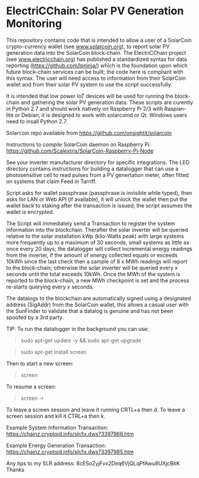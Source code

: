 # ElectriCChain: Solar PV Generation Monitoring

This repository contains code that is intended to allow a user of a SolarCoin crypto-currency wallet (see www.solarcoin.org), to report solar PV generation data into the SolarCoin block-chain.  The ElectriCChain project (see www.electricchain.org) has published a standardized syntax for data reporting (https://github.com/lpninja/) which is the foundation upon which future block-chain services can be built; the code here is compliant with this syntax.  The user will need access to information from their SolarCoin wallet and from their solar PV system to use the script successfully. 

It is intended that low power IoT devices will be used for running the block-chain and gathering the solar PV generation data.  These scripts are curently in Python 2.7 and should work natively on Raspberry Pi 2/3 with Raspian-lite or Debian, it is designed to work with solarcoind or Qt.  Windows users need to insall Python 2.7.  


Solarcoin repo available from https://github.com/onsightit/solarcoin

Instructions to compile SolarCoin daemon on Raspberry Pi: https://github.com/Scalextrix/SolarCoin-Raspberry-Pi-Node

See your inverter manufacturer directory for specific integrations.  The LED directory contains instructions for building a datalogger that can use a photosensitive cell to read pulses from a PV genertation meter, often fitted on systems that claim Feed in Tarriff.

Script asks for wallet passphrase (passphrase is invisible while typed), then asks for LAN or Web API (if available), it will unlock the wallet then put the wallet back to staking after the transaction is issued; the  script assumes the wallet is encrypted.

The Script will immediately send a Transaction to register the system information into the blockchain.  Therafter the solar inverter will be queried relative to the solar installation kWp (kilo-Watts peak) with large systems more frequently up to a maximum of 30 seconds, small systems as little as once every 20 days; the datalogger will collect incremental energy readings from the inverter, if the amount of energy collected equals or exceeds 10kWh since the last check then a sample of 8 x MWh readings will report to the block-chain; otherwise the solar inverter will be queried every x seconds until the total exceeds 10kWh.  Once the MWh of the system is reported to the block-chain, a new MWh checkpoint is set and the process re-starts querying every x seconds.

The datalogs to the blockchain are automatically signed using a designated address (SigAddr) from the SolarCoin wallet, this allows a casual user with the SunFinder to validate that a datalog is genuine and has not been spoofed by a 3rd party. 

TIP: To run the datalogger in the background you can use:
> sudo apt-get update -y && sudo apt-get upgrade

> sudo apt-get install screen

Then to start a new screen:
> screen

To resume a screen:
> screen -r

To leave a screen session and leave it running CRTL+a then d.
To leave a screen session and kill it CTRL+a then k.

Example System Information Transaction: https://chainz.cryptoid.info/slr/tx.dws?3397966.htm

Example Energy Generation Transaction: https://chainz.cryptoid.info/slr/tx.dws?3397985.htm

Any tips to my SLR address: 8cESoZyjFvx2Deq6VjQLqPfAwu8UXjcBkK  Thanks
